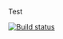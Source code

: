 Test

[![Build status](https://ci.appveyor.com/api/projects/status/vernn924ua9y3348?svg=true)](https://ci.appveyor.com/project/ivangol739/ajs8-2)
